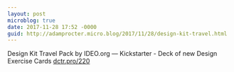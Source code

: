 ```yaml
---
layout: post
microblog: true
date: 2017-11-28 17:52 -0000
guid: http://adamprocter.micro.blog/2017/11/28/design-kit-travel.html
---
```

Design Kit Travel Pack by IDEO.org — Kickstarter  - Deck of new Design Exercise Cards [dctr.pro/220](http://dctr.pro/220) 
